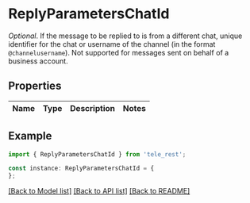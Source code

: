 # ReplyParametersChatId

*Optional*. If the message to be replied to is from a different chat, unique identifier for the chat or username of the channel (in the format `@channelusername`). Not supported for messages sent on behalf of a business account.

## Properties

Name | Type | Description | Notes
------------ | ------------- | ------------- | -------------

## Example

```typescript
import { ReplyParametersChatId } from 'tele_rest';

const instance: ReplyParametersChatId = {
};
```

[[Back to Model list]](../README.md#documentation-for-models) [[Back to API list]](../README.md#documentation-for-api-endpoints) [[Back to README]](../README.md)
